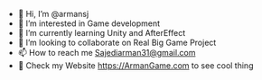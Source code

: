 - 👋 Hi, I’m @armansj
- 👀 I’m interested in Game development
- 🌱 I’m currently learning Unity and AfterEffect
- 💞️ I’m looking to collaborate on Real Big Game Project
- 📫 How to reach me Sajediarman31@gmail.com
- 🎲 Check my Website https://ArmanGame.com to see cool thing

<!---
armansj/armansj is a ✨ special ✨ repository because its `README.md` (this file) appears on your GitHub profile.
You can click the Preview link to take a look at your changes.
--->
